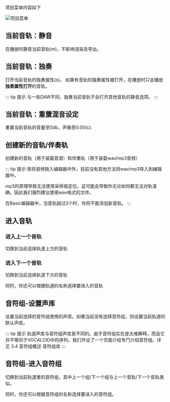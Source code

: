 项目菜单内容如下

![项目菜单](/synthesizer-v-r2-docs/2/2.15.png)

## 当前音轨：静音

在播放时静音当前音轨(m)，不影响渲染及导出。

## 当前音轨：独奏

打开当前音轨的独奏属性(s)。
如果有音轨的独奏属性被打开，在播放时只会播放**独奏属性打开**的音轨。

::: tip 提示
与一些DAW不同，独奏当前音轨不会打开其他音轨的静音选项。
:::

## 当前音轨：重置混音设定

重置当前音轨的音量至0db，声像至0.00(c).

## 创建新的音轨/伴奏轨

创建新的音轨（用于装载音源）和伴奏轨（用于装载wav/mp3音频）

::: tip 提示
除将音频拖入编辑器中外，目前没有其他方法将wav/mp3导入到编辑器中。

mp3的原理导致无法使用采样级定位，这可能会导致你无论如何都无法对轨准确。因此我们强烈建议使用wav格式的文件。

在Basic编辑器中，当音轨超过3个时，你将不能添加新音轨。
:::

## 进入音轨

### 进入上一个音轨

切换到当前选择轨道上方的音轨

### 进入下一个音轨

切换到当前选择轨道下方的音轨

同时，你还可以根据轨道的名称选择要进入的音轨

## 音符组-设置声库

设置当前选择的音符组使用的声库。如果当前没有选择音符组，则设置当前轨道的默认声库。

::: tip 提示
轨道声库与音符组声库是不同的。由于音符组实在是太难解释，而且它并不等同于VOCALOID中的序列，我们开设了一个页面介绍专门介绍音符组。详见 3.4 音符组概述 音符组库
:::

## 音符组-进入音符组

切换到当前轨道里的音符组，其中上一个组/下一个组与上一个音轨/下一个音轨类似。

同时，你还可以根据音符组的名称选择要进入的音符组。

<Vssue :title="$title" />